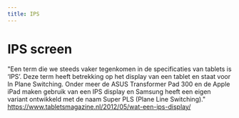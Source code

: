 ```yaml
---
title: IPS
---
```


# IPS screen
"Een term die we steeds vaker tegenkomen in de specificaties van tablets is ‘IPS’. Deze term heeft betrekking op het display van een tablet en staat voor In Plane Switching. Onder meer de ASUS Transformer Pad 300 en de Apple iPad maken gebruik van een IPS display en Samsung heeft een eigen variant ontwikkeld met de naam Super PLS (Plane Line Switching)." <https://www.tabletsmagazine.nl/2012/05/wat-een-ips-display/>